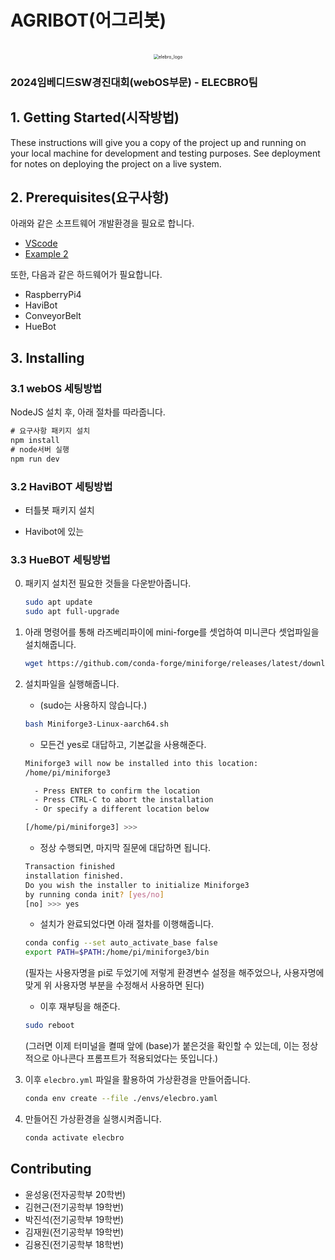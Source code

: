 # AGRIBOT(어그리봇)
<p align="center">
  <br>
 	<img src="https://github.com/user-attachments/assets/67315750-e5d9-4546-bf5f-3e2b63acf252" alt="elebro_logo" style="zoom:50%;" />
  <br>
</p>


### 2024임베디드SW경진대회(webOS부문) - ELECBRO팀



## 1. Getting Started(시작방법)

These instructions will give you a copy of the project up and running on
your local machine for development and testing purposes. See deployment
for notes on deploying the project on a live system.

## 2. Prerequisites(요구사항)

아래와 같은 소프트웨어 개발환경을 필요로 합니다.
- [VScode](https://www.example.com)
- [Example 2](https://www.example.com)

또한, 다음과 같은 하드웨어가 필요합니다.

- RaspberryPi4
- HaviBot
- ConveyorBelt
- HueBot





## 3. Installing

### 3.1 webOS 세팅방법

NodeJS 설치 후, 아래 절차를 따라줍니다.

```javascript
# 요구사항 패키지 설치
npm install
# node서버 실행
npm run dev
```



### 3.2 HaviBOT 세팅방법

- 터틀봇 패키지 설치



- Havibot에 있는 

### 3.3 HueBOT 세팅방법

0. 패키지 설치전 필요한 것들을 다운받아줍니다.
   ```bash
   sudo apt update
   sudo apt full-upgrade
   ```

   

1. 아래 명령어를 통해 라즈베리파이에 mini-forge를 셋업하여 미니콘다 셋업파일을 설치해줍니다.
   ```bash
   wget https://github.com/conda-forge/miniforge/releases/latest/download/Miniforge3-Linux-aarch64.sh
   ```

   

2. 설치파일을 실행해줍니다.

   - (sudo는 사용하지 않습니다.)

   ```bash
   bash Miniforge3-Linux-aarch64.sh
   ```

   - 모든건 yes로 대답하고, 기본값을 사용해준다.

   ```bash
   Miniforge3 will now be installed into this location:
   /home/pi/miniforge3
   
     - Press ENTER to confirm the location
     - Press CTRL-C to abort the installation
     - Or specify a different location below
   
   [/home/pi/miniforge3] >>>
   ```

   - 정상 수행되면, 마지막 질문에 대답하면 됩니다.

   ```bash
   Transaction finished
   installation finished.
   Do you wish the installer to initialize Miniforge3
   by running conda init? [yes/no]
   [no] >>> yes
   ```

   - 설치가 완료되었다면 아래 절차를 이행해줍니다.

   ```bash
   conda config --set auto_activate_base false
   export PATH=$PATH:/home/pi/miniforge3/bin
   ```

   (필자는 사용자명을 pi로 두었기에 저렇게 환경변수 설정을 해주었으나, 사용자명에 맞게 위 사용자명 부분을 수정해서 사용하면 된다)

   - 이후 재부팅을 해준다.

   ```bash
   sudo reboot
   ```

   (그러면 이제 터미널을 켤때 앞에 (base)가 붙은것을 확인할 수 있는데, 이는 정상적으로 아나콘다 프롬프트가 적용되었다는 뜻입니다.)

3. 이후  `elecbro.yml` 파일을 활용하여 가상환경을 만들어줍니다.
   ```bash
   conda env create --file ./envs/elecbro.yaml
   ```

   

4. 만들어진 가상환경을 실행시켜줍니다.

   ```bash
   conda activate elecbro
   ```

   



## Contributing

- 윤성웅(전자공학부 20학번)
- 김현근(전기공학부 19학번)
- 박진석(전기공학부 19학번)
- 김재원(전기공학부 19학번)
- 김용진(전기공학부 18학번)

